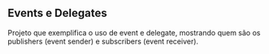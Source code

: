 ## Events e Delegates
Projeto que exemplifica o uso de event e delegate, mostrando quem são os publishers (event sender) e subscribers (event receiver).

